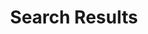 ---
financial_year: 2015-16
layout: search-result
years: [
  ['2015-16', '/2015-16/search-result', 'active'],
  ['2016-17', '/2016-17/search-result', 'link'],
  ['2017-18', '/2017-18/search-result', 'link'],
]
active: none
title: Search Results
nested: false
---